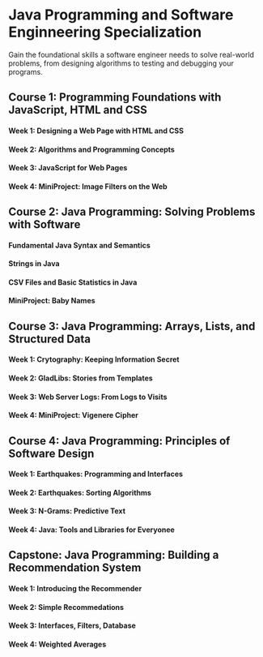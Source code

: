 # Java Programming and Software Enginneering Specialization
Gain the foundational skills a software engineer needs to solve real-world problems, from designing algorithms to testing and debugging your programs.

## Course 1: Programming Foundations with JavaScript, HTML and CSS
#### Week 1: Designing a Web Page with HTML and CSS

#### Week 2: Algorithms and Programming Concepts

#### Week 3: JavaScript for Web Pages

#### Week 4: MiniProject: Image Filters on the Web

## Course 2: Java Programming: Solving Problems with Software
#### Fundamental Java Syntax and Semantics

#### Strings in Java

#### CSV Files and Basic Statistics in Java

#### MiniProject: Baby Names

## Course 3: Java Programming: Arrays, Lists, and Structured Data
#### Week 1: Crytography: Keeping Information Secret

#### Week 2: GladLibs: Stories from Templates

#### Week 3: Web Server Logs: From Logs to Visits

#### Week 4: MiniProject: Vigenere Cipher

## Course 4: Java Programming: Principles of Software Design
#### Week 1: Earthquakes: Programming and Interfaces

#### Week 2: Earthquakes: Sorting Algorithms

#### Week 3: N-Grams: Predictive Text

#### Week 4: Java: Tools and Libraries for Everyonee

## Capstone: Java Programming: Building a Recommendation System
#### Week 1: Introducing the Recommender

#### Week 2: Simple Recommedations

#### Week 3: Interfaces, Filters, Database

#### Week 4: Weighted Averages
